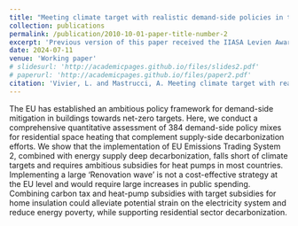 ```yaml
---
title: "Meeting climate target with realistic demand-side policies in the residential sector in the EU-27"
collection: publications
permalink: /publication/2010-10-01-paper-title-number-2
excerpt: 'Previous version of this paper received the IIASA Levien Award. Available upon request.'
date: 2024-07-11
venue: 'Working paper'
# slidesurl: 'http://academicpages.github.io/files/slides2.pdf'
# paperurl: 'http://academicpages.github.io/files/paper2.pdf'
citation: 'Vivier, L. and Mastrucci, A. Meeting climate target with realistic demand- side policies in the residential sector in the EU-27. In submission.'
---
```


The EU has established an ambitious policy framework for demand-side mitigation in buildings towards net-zero targets. Here, we conduct a comprehensive quantitative assessment of 384 demand-side policy mixes for residential space heating that complement supply-side decarbonization efforts. We show that the implementation of EU Emissions Trading System 2, combined with energy supply deep decarbonization, falls short of climate targets and requires ambitious subsidies for heat pumps in most countries. Implementing a large ‘Renovation wave’ is not a cost-effective strategy at the EU level and would require large increases in public spending. Combining carbon tax and heat-pump subsidies with target subsidies for home insulation could alleviate potential strain on the electricity system and reduce energy poverty, while supporting residential sector decarbonization.